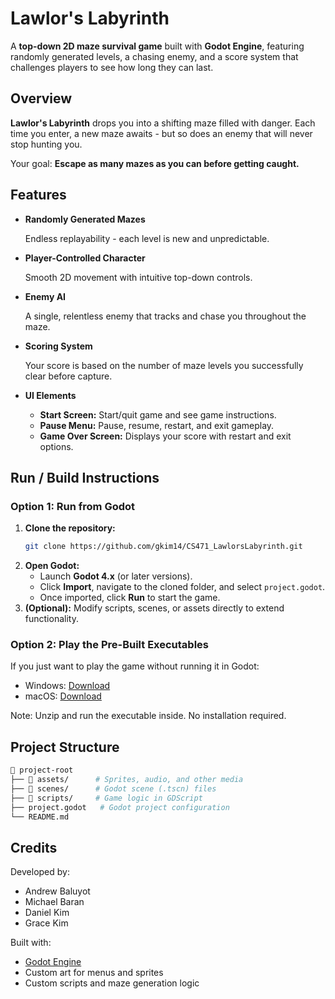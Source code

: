 # Lawlor's Labyrinth

A **top-down 2D maze survival game** built with **Godot Engine**, featuring randomly generated levels, a chasing enemy, and a score system that challenges players to see how long they can last.

## Overview

**Lawlor's Labyrinth** drops you into a shifting maze filled with danger. Each time you enter, a new maze awaits - but so does an enemy that will never stop hunting you.

Your goal: **Escape as many mazes as you can before getting caught.**

## Features

- **Randomly Generated Mazes**

  Endless replayability - each level is new and unpredictable.

- **Player-Controlled Character**

  Smooth 2D movement with intuitive top-down controls.

- **Enemy AI**

   A single, relentless enemy that tracks and chase you throughout the maze.

- **Scoring System**

  Your score is based on the number of maze levels you successfully clear before capture.

- **UI Elements**
  - **Start Screen:** Start/quit game and see game instructions.
  - **Pause Menu:** Pause, resume, restart, and exit gameplay.
  - **Game Over Screen:** Displays your score with restart and exit options.

## Run / Build Instructions

### Option 1: Run from Godot

1. **Clone the repository:**
   ```bash
   git clone https://github.com/gkim14/CS471_LawlorsLabyrinth.git
   ```
2. **Open Godot:**
   - Launch **Godot 4.x** (or later versions).
   - Click **Import**, navigate to the cloned folder, and select `project.godot`.
   - Once imported, click **Run** to start the game.
3. **(Optional):** Modify scripts, scenes, or assets directly to extend functionality.

### Option 2: Play the Pre-Built Executables
If you just want to play the game without running it in Godot:
- Windows: [Download]()
- macOS: [Download]()
  
Note: Unzip and run the executable inside. No installation required.

## Project Structure
```bash
📂 project-root
├── 📁 assets/      # Sprites, audio, and other media
├── 📁 scenes/      # Godot scene (.tscn) files
├── 📁 scripts/     # Game logic in GDScript
├── project.godot   # Godot project configuration
└── README.md
```

## Credits
Developed by:
- Andrew Baluyot
- Michael Baran
- Daniel Kim
- Grace Kim

Built with:
- [Godot Engine](https://godotengine.org/)
- Custom art for menus and sprites
- Custom scripts and maze generation logic
